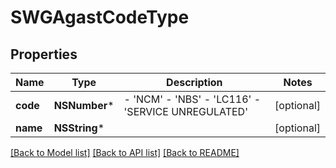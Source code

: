 # SWGAgastCodeType

## Properties
Name | Type | Description | Notes
------------ | ------------- | ------------- | -------------
**code** | **NSNumber*** | - &#39;NCM&#39; - &#39;NBS&#39; - &#39;LC116&#39; - &#39;SERVICE UNREGULATED&#39;  | [optional] 
**name** | **NSString*** |  | [optional] 

[[Back to Model list]](../README.md#documentation-for-models) [[Back to API list]](../README.md#documentation-for-api-endpoints) [[Back to README]](../README.md)


